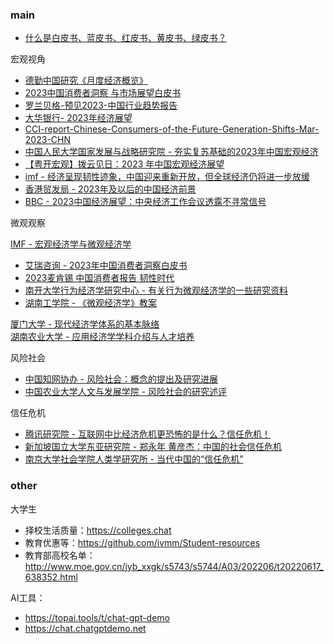 ### main

* [什么是白皮书、蓝皮书、红皮书、黄皮书、绿皮书？ ](https://www.sohu.com/a/472589858_120296460)

宏观视角

  * [德勤中国研究《月度经济概览》](https://www2.deloitte.com/cn/zh/pages/about-deloitte/articles/deloitte-research-monthly-report.html)
  * [2023中国消费者洞察 与市场展望白皮书](https://www2.deloitte.com/content/dam/Deloitte/cn/Documents/consumer-business/deloitte-cn-cb-consumer-insight-zh-230118.pdf)
  * [罗兰贝格-预见2023-中国行业趋势报告](https://www.rolandberger.com/zh/Insights/Publications/罗兰贝格-预见2023-中国行业趋势报告.html)
  * [大华银行- 2023年经济展望](https://www.uob.com.sg/assets/pdfs/investment-marketoutlook-2023-zh.pdf)
  * [CCI-report-Chinese-Consumers-of-the-Future-Generation-Shifts-Mar-2023-CHN](https://media-publications.bcg.com/CCI-report-Chinese-Consumers-of-the-Future-Generation-Shifts-Mar-2023-CHN.pdf)
  * [中国人民大学国家发展与战略研究院 - 夯实复苏基础的2023年中国宏观经济](http://ier.ruc.edu.cn/docs/2023-06/e223c6fae2a74566b7781ed776d015a4.pdf)
  * [【粤开宏观】拨云见日：2023 年中国宏观经济展望](https://pdf.dfcfw.com/pdf/H3_AP202211221580484581_1.pdf?1669148804000.pdf)
  * [imf - 经济呈现韧性迹象，中国迎来重新开放，但全球经济仍将进一步放缓](https://www.imf.org/zh/Blogs/Articles/2023/01/30/global-economy-to-slow-further-amid-signs-of-resilience-and-china-re-opening)
  * [香港贸发局 - 2023年及以后的中国经济前景](https://research.hktdc.com/sc/article/MTMyMTE3ODAyNA)
  * [BBC - 2023中国经济展望：中央经济工作会议透露不寻常信号](https://www.bbc.com/zhongwen/simp/chinese-news-64039860)

微观观察

[IMF - 宏观经济学与微观经济学](https://www.imf.org/zh/Blogs/Articles/2023/01/30/global-economy-to-slow-further-amid-signs-of-resilience-and-china-re-opening)

 * [艾瑞咨询 - 2023年中国消费者洞察白皮书](https://pdf.dfcfw.com/pdf/H3_AP202305121586532765_1.pdf?1683912453000.pdf)
 * [2023麦肯锡 中国消费者报告 韧性时代](https://www.mckinsey.com.cn/wp-content/uploads/2022/12/20221208_China-consumer-report-CN.pdf)
 * [南开大学行为经济学研究中心 - 有关行为微观经济学的一些研究资料](https://economics.nankai.edu.cn/2021/0404/c23943a349257/page.htm)
 * [湖南工学院 - 《微观经济学》教案](https://www.hnit.edu.cn/__local/1/18/DC/89213108202A3AEC10E0C7E00F2_20FDA19C_DC000.doc?e=.doc)

[厦门大学 - 现代经济学体系的基本脉络](https://core.ac.uk/download/41345113.pdf) <br>
[湖南农业大学 - 应用经济学学科介绍与人才培养](https://yjsy.hunau.edu.cn/xkjs/xzzx_5556/201709/P020170927544192709692.pdf)

风险社会

* [中国知网协办 - 风险社会：概念的提出及研究进展](http://www.xml-data.org/KXYSH/html/22ddadf4-325e-41ce-b447-82a9129abf51.htm)
* [中国农业大学人文与发展学院 - 风险社会的研究述评](https://cohd.cau.edu.cn/module/download/downfile.jsp?classid=0&filename=1608242010578831327.pdf)

信任危机

* [腾讯研究院 - 互联网中比经济危机更恐怖的是什么？信任危机！](https://tisi.org/4688)
* [新加坡国立大学东亚研究院 - 郑永年 黄彦杰：中国的社会信任危机](https://www.aisixiang.com/data/40393.html)
* [南京大学社会学院人类学研究所 - 当代中国的“信任危机”](https://sociology.nju.edu.cn/_upload/article/files/b2/e1/6d96e374419faf2c2a868333042d/a2b8ba51-ea6f-40f6-8e8b-fc2e5855e200.pdf)


### other

大学生

* 择校生活质量：https://colleges.chat
* 教育优惠等：https://github.com/ivmm/Student-resources
* 教育部高校名单：http://www.moe.gov.cn/jyb_xxgk/s5743/s5744/A03/202206/t20220617_638352.html

AI工具：

* https://topai.tools/t/chat-gpt-demo
* https://chat.chatgptdemo.net
